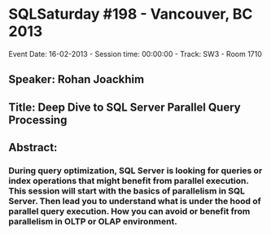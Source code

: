 # SQLSaturday #198 - Vancouver, BC 2013
Event Date: 16-02-2013 - Session time: 00:00:00 - Track: SW3 - Room 1710
## Speaker: Rohan Joackhim
## Title: Deep Dive to SQL Server Parallel Query Processing
## Abstract:
### During query optimization, SQL Server is looking for queries or index operations that might benefit from parallel execution. This session will start with the basics of parallelism in SQL Server. Then lead you to understand what is under the hood of parallel query execution. How you can avoid or benefit from parallelism in OLTP or OLAP environment.
